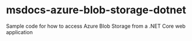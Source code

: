 # msdocs-azure-blob-storage-dotnet
Sample code for how to access Azure Blob Storage from a .NET Core web application
